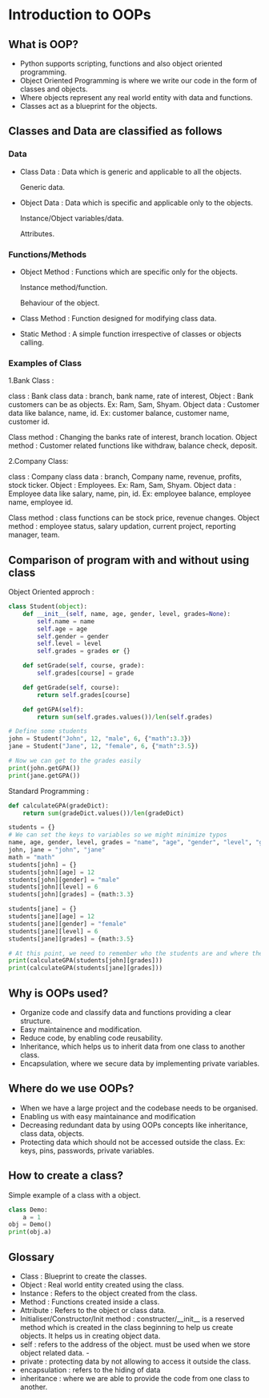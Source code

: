 # Introduction to OOPs

## What is OOP?

- Python supports scripting, functions and also object oriented programming.
- Object Oriented Programming is where we write our code in the form of classes and objects.
- Where objects represent any real world entity with data and functions.
- Classes act as a blueprint for the objects.

## Classes and Data are classified as follows

### Data

- Class Data : Data which is generic and applicable to all the objects.

  Generic data.

- Object Data : Data which is specific and applicable only to the objects.

  Instance/Object variables/data.

  Attributes.

### Functions/Methods

- Object Method : Functions which are specific only for the objects.

  Instance method/function.

  Behaviour of the object.

- Class Method : Function designed for modifying class data.
- Static Method : A simple function irrespective of classes or objects calling.

### Examples of Class

1.Bank Class :

class : Bank class data : branch, bank name, rate of interest, Object : Bank customers can be as objects. Ex: Ram, Sam, Shyam. Object data : Customer data like balance, name, id. Ex: customer balance, customer name, customer id.

Class method : Changing the banks rate of interest, branch location. Object method : Customer related functions like withdraw, balance check, deposit.

2.Company Class:

class : Company class data : branch, Company name, revenue, profits, stock ticker. Object : Employees. Ex: Ram, Sam, Shyam. Object data : Employee data like salary, name, pin, id. Ex: employee balance, employee name, employee id.

Class method : class functions can be stock price, revenue changes. Object method : employee status, salary updation, current project, reporting manager, team.

## Comparison of program with and without using class

Object Oriented approch :

```python
class Student(object):
    def __init__(self, name, age, gender, level, grades=None):
        self.name = name
        self.age = age
        self.gender = gender
        self.level = level
        self.grades = grades or {}

    def setGrade(self, course, grade):
        self.grades[course] = grade

    def getGrade(self, course):
        return self.grades[course]

    def getGPA(self):
        return sum(self.grades.values())/len(self.grades)

# Define some students
john = Student("John", 12, "male", 6, {"math":3.3})
jane = Student("Jane", 12, "female", 6, {"math":3.5})

# Now we can get to the grades easily
print(john.getGPA())
print(jane.getGPA())
```

Standard Programming :

```python
def calculateGPA(gradeDict):
    return sum(gradeDict.values())/len(gradeDict)

students = {}
# We can set the keys to variables so we might minimize typos
name, age, gender, level, grades = "name", "age", "gender", "level", "grades"
john, jane = "john", "jane"
math = "math"
students[john] = {}
students[john][age] = 12
students[john][gender] = "male"
students[john][level] = 6
students[john][grades] = {math:3.3}

students[jane] = {}
students[jane][age] = 12
students[jane][gender] = "female"
students[jane][level] = 6
students[jane][grades] = {math:3.5}

# At this point, we need to remember who the students are and where the grades are stored. Not a huge deal, but avoided by OOP.
print(calculateGPA(students[john][grades]))
print(calculateGPA(students[jane][grades]))
```

## Why is OOPs used?

- Organize code and classify data and functions providing a clear structure.
- Easy maintainence and modification.
- Reduce code, by enabling code reusability.
- Inheritance, which helps us to inherit data from one class to another class.
- Encapsulation, where we secure data by implementing private variables.

## Where do we use OOPs?

- When we have a large project and the codebase needs to be organised.
- Enabling us with easy maintainance and modification
- Decreasing redundant data by using OOPs concepts like inheritance, class data, objects.
- Protecting data which should not be accessed outside the class. Ex: keys, pins, passwords, private variables.

## How to create a class?

Simple example of a class with a object.

```python
class Demo:
    a = 1
obj = Demo()
print(obj.a)
```

## Glossary

- Class : Blueprint to create the classes.
- Object : Real world entity created using the class.
- Instance : Refers to the object created from the class.
- Method : Functions created inside a class.
- Attribute : Refers to the object or class data.
- Initialiser/Constructor/Init method : constructer/\_\_init\_\_ is a reserved method which is created in the class beginning to help us create objects.
  It helps us in creating object data.
- self : refers to the address of the object. must be used when we store object related data. -
- private : protecting data by not allowing to access it outside the class.
- encapsulation : refers to the hiding of data
- inheritance : where we are able to provide the code from one class to another.
